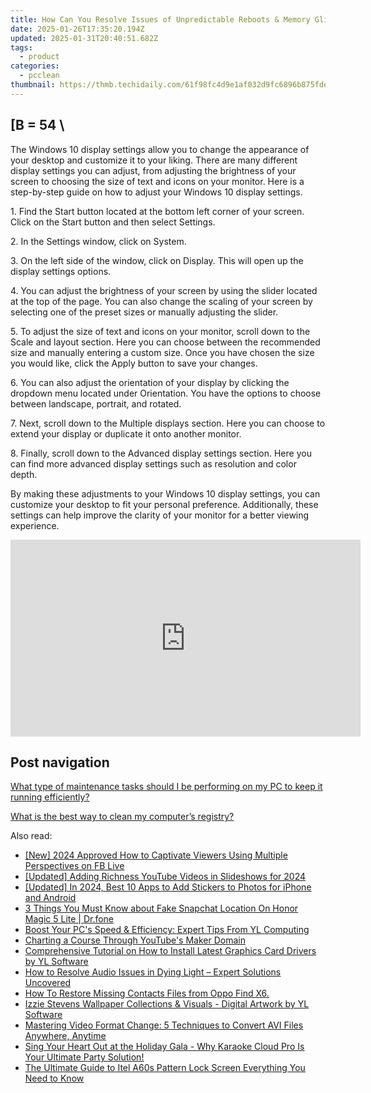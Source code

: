 ```yaml
---
title: How Can You Resolve Issues of Unpredictable Reboots & Memory Glitches? Expert Advice From YL Computing
date: 2025-01-26T17:35:20.194Z
updated: 2025-01-31T20:40:51.682Z
tags:
  - product
categories:
  - pcclean
thumbnail: https://thmb.techidaily.com/61f98fc4d9e1af032d9fc6896b875fde870b9cc610ca573f8ea2783fc3752f47.jpg
---
```


## \[B = 54 \

The Windows 10 display settings allow you to change the appearance of your desktop and customize it to your liking. There are many different display settings you can adjust, from adjusting the brightness of your screen to choosing the size of text and icons on your monitor. Here is a step-by-step guide on how to adjust your Windows 10 display settings. 

1\. Find the Start button located at the bottom left corner of your screen. Click on the Start button and then select Settings.

2\. In the Settings window, click on System.

3\. On the left side of the window, click on Display. This will open up the display settings options. 

4\. You can adjust the brightness of your screen by using the slider located at the top of the page. You can also change the scaling of your screen by selecting one of the preset sizes or manually adjusting the slider.

5\. To adjust the size of text and icons on your monitor, scroll down to the Scale and layout section. Here you can choose between the recommended size and manually entering a custom size. Once you have chosen the size you would like, click the Apply button to save your changes.

6\. You can also adjust the orientation of your display by clicking the dropdown menu located under Orientation. You have the options to choose between landscape, portrait, and rotated.

7\. Next, scroll down to the Multiple displays section. Here you can choose to extend your display or duplicate it onto another monitor.

8\. Finally, scroll down to the Advanced display settings section. Here you can find more advanced display settings such as resolution and color depth. 

By making these adjustments to your Windows 10 display settings, you can customize your desktop to fit your personal preference. Additionally, these settings can help improve the clarity of your monitor for a better viewing experience.

<!-- affiliate ads begin -->
<iframe width="560" height="315" src="https://www.youtube.com/embed/RBN1gYY5hUs?si=p89CMiMzeJzU0wGu" title="YouTube video player" frameborder="0" allow="accelerometer; autoplay; clipboard-write; encrypted-media; gyroscope; picture-in-picture; web-share" referrerpolicy="strict-origin-when-cross-origin" allowfullscreen></iframe>
<!-- affiliate ads end -->

## Post navigation

[What type of maintenance tasks should I be performing on my PC to keep it running efficiently?](https://tools.techidaily.com/pcclean/products/)

[What is the best way to clean my computer’s registry?](https://tools.techidaily.com/pcclean/products/)

<ins class="adsbygoogle"
     style="display:block"
     data-ad-format="autorelaxed"
     data-ad-client="ca-pub-7571918770474297"
     data-ad-slot="1223367746"></ins>

<ins class="adsbygoogle"
     style="display:block"
     data-ad-client="ca-pub-7571918770474297"
     data-ad-slot="8358498916"
     data-ad-format="auto"
     data-full-width-responsive="true"></ins>

<span class="atpl-alsoreadstyle">Also read:</span>
<div><ul>
<li><a href="https://facebook-clips.techidaily.com/new-2024-approved-how-to-captivate-viewers-using-multiple-perspectives-on-fb-live/"><u>[New] 2024 Approved How to Captivate Viewers Using Multiple Perspectives on FB Live</u></a></li>
<li><a href="https://youtube-lab.techidaily.com/ed-adding-richness-youtube-videos-in-slideshows-for-2024/"><u>[Updated] Adding Richness YouTube Videos in Slideshows for 2024</u></a></li>
<li><a href="https://article-posts.techidaily.com/updated-in-2024-best-10-apps-to-add-stickers-to-photos-for-iphone-and-android/"><u>[Updated] In 2024, Best 10 Apps to Add Stickers to Photos for iPhone and Android</u></a></li>
<li><a href="https://location-social.techidaily.com/3-things-you-must-know-about-fake-snapchat-location-on-honor-magic-5-lite-drfone-by-drfone-virtual-android/"><u>3 Things You Must Know about Fake Snapchat Location On Honor Magic 5 Lite | Dr.fone</u></a></li>
<li><a href="https://discover-bits.techidaily.com/boost-your-pcs-speed-and-efficiency-expert-tips-from-yl-computing/"><u>Boost Your PC's Speed & Efficiency: Expert Tips From YL Computing</u></a></li>
<li><a href="https://youtube-data.techidaily.com/ing-a-course-through-youtubes-maker-domain/"><u>Charting a Course Through YouTube's Maker Domain</u></a></li>
<li><a href="https://discover-bits.techidaily.com/comprehensive-tutorial-on-how-to-install-latest-graphics-card-drivers-by-yl-software/"><u>Comprehensive Tutorial on How to Install Latest Graphics Card Drivers by YL Software</u></a></li>
<li><a href="https://win-blog.techidaily.com/1723007347267-how-to-resolve-audio-issues-in-dying-light-expert-solutions-uncovered/"><u>How to Resolve Audio Issues in Dying Light – Expert Solutions Uncovered</u></a></li>
<li><a href="https://blog-min.techidaily.com/how-to-restore-missing-contacts-files-from-oppo-find-x6-by-fonelab-android-recover-contacts/"><u>How To Restore Missing Contacts Files from Oppo Find X6.</u></a></li>
<li><a href="https://discover-bits.techidaily.com/izzie-stevens-wallpaper-collections-and-visuals-digital-artwork-by-yl-software/"><u>Izzie Stevens Wallpaper Collections & Visuals - Digital Artwork by YL Software</u></a></li>
<li><a href="https://tech-haven.techidaily.com/mastering-video-format-change-5-techniques-to-convert-avi-files-anywhere-anytime/"><u>Mastering Video Format Change: 5 Techniques to Convert AVI Files Anywhere, Anytime</u></a></li>
<li><a href="https://discover-bits.techidaily.com/sing-your-heart-out-at-the-holiday-gala-why-karaoke-cloud-pro-is-your-ultimate-party-solution/"><u>Sing Your Heart Out at the Holiday Gala - Why Karaoke Cloud Pro Is Your Ultimate Party Solution!</u></a></li>
<li><a href="https://unlock-android.techidaily.com/the-ultimate-guide-to-itel-a60s-pattern-lock-screen-everything-you-need-to-know-by-drfone-android/"><u>The Ultimate Guide to Itel A60s Pattern Lock Screen Everything You Need to Know</u></a></li>
</ul></div>

